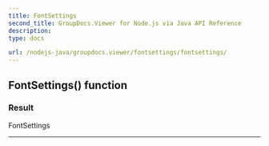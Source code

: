 ```yaml
---
title: FontSettings
second_title: GroupDocs.Viewer for Node.js via Java API Reference
description: 
type: docs

url: /nodejs-java/groupdocs.viewer/fontsettings/fontsettings/
---
```


## FontSettings() function


### Result
FontSettings


---


